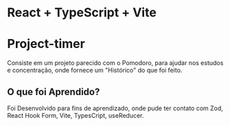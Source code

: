 # React + TypeScript + Vite

# Project-timer
Consiste em um projeto parecido com o Pomodoro, para ajudar nos estudos e concentração, onde fornece um "Histórico" do que foi feito.
## O que foi Aprendido?
Foi Desenvolvido para fins de aprendizado, onde pude ter contato com Zod, React Hook Form, Vite, TypesCript, useReducer.

